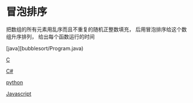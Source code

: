 # 冒泡排序

  把数组的所有元素用乱序而且不重复的随机正整数填充， 后用冒泡排序给这个数组升序排列， 给出每个函数运行的时间

[java][bubblesort/Program.java)

[C](BubbleSort.c)

[C#](BubbleSort.cs)

[python](BubbleSort.py)

[Javascript](BubbleSort.js)

